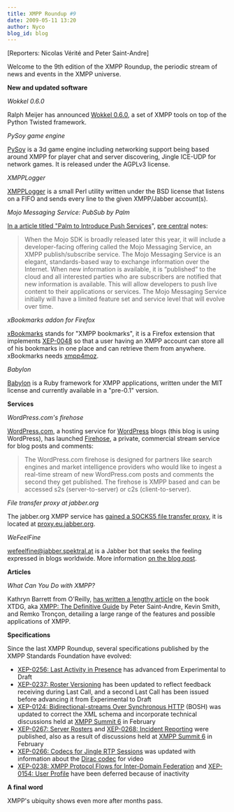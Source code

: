 ```yaml
---
title: XMPP Roundup #9
date: 2009-05-11 13:20
author: Nyco
blog_id: blog
---
```


[Reporters: Nicolas Vérité and Peter Saint-Andre]

Welcome to the 9th edition of the XMPP Roundup, the periodic stream of news and events in the XMPP universe.

**New and updated software**

*Wokkel 0.6.0*

Ralph Meijer has announced [Wokkel 0.6.0](http://wokkel.ik.nu/), a set of XMPP tools on top of the Python Twisted framework.

*PySoy game engine*

[PySoy](http://www.pysoy.org/ "http://www.pysoy.org") is a 3d game engine including networking support being based around XMPP for player chat and server discovering, Jingle ICE-UDP for network games. It is released under the AGPLv3 license.

*XMPPLogger*

[XMPPLogger](http://www.ahzf.de/itstuff/XMPPLogger/) is a small Perl utility written under the BSD license that listens on a FIFO and sends every line to the given XMPP/Jabber account(s).

*Mojo Messaging Service: PubSub by Palm*

[In a article titled "Palm to Introduce Push Services](http://www.precentral.net/palm-introduce-push-services)", [pre central](http://www.precentral.net/) notes:

> When the Mojo SDK is broadly released later this year, it will 
> include a developer-facing offering called the Mojo Messaging Service, 
> an XMPP publish/subscribe service. The Mojo Messaging Service is an
> elegant, standards-based way to exchange information over the 
> Internet. When new information is available, it is “published” to the 
> cloud and all interested parties who are subscribers are notified that 
> new information is available. This will allow developers to push live 
> content to their applications or services. The Mojo Messaging Service 
> initially will have a limited feature set and service level that will 
> evolve over time.

*xBookmarks addon for Firefox*

[xBookmarks](https://addons.mozilla.org/en-US/firefox/addon/9970) stands for "XMPP bookmarks", it is a Firefox extension that implements [XEP-0048](http://xmpp.org/extensions/xep-0048.html) so that a user having an XMPP account can store all of his bookmarks in one place and can retrieve them from anywhere. xBookmarks needs [xmpp4moz](https://addons.mozilla.org/en-US/firefox/addon/3632).

*Babylon*

[Babylon](http://babylon.rubyforge.org/README_rdoc.html) is a Ruby framework for XMPP applications, written under the MIT license and currently available in a "pre-0.1" version.

**Services**

*WordPress.com's firehose*

[WordPress.com](http://wordpress.com/), a hosting service for [WordPress](http://wordpress.org) blogs (this blog is using WordPress), has launched [Firehose](http://en.wordpress.com/firehose/), a private, commercial stream service for blog posts and comments:

> The WordPress.com firehose is designed for partners like search 
> engines and market intelligence providers who would like to ingest a 
> real-time stream of new WordPress.com posts and comments the second 
> they get published. The firehose is XMPP based and can be accessed s2s 
> (server-to-server) or c2s (client-to-server).

*File transfer proxy at jabber.org*

The jabber.org XMPP service has [gained a SOCKS5 file transfer proxy](http://www.jabber.org/index.php/2009/05/new-file-transfer-proxy/), it is located at [proxy.eu.jabber.org](xmpp:proxy.eu.jabber.org).

*WeFeelFine*

[wefeelfine@jabber.spektral.at](xmpp:wefeelfine@jabber.spektral.at) is a Jabber bot that seeks the feeling expressed in blogs worldwide. More information [on the blog post](http://blog.disktree.net/?p=84).

**Articles**

*What Can You Do with XMPP?*

Kathryn Barrett from O'Reilly, [has written a lengthy article](http://fyi.oreilly.com/2009/05/what-can-you-do-with-xmpp.html) on the book XTDG, aka [XMPP: The Definitive Guide](http://oreilly.com/catalog/9780596521264/) by Peter Saint-Andre, Kevin Smith, and Remko Tronçon, detailing a large range of the features and possible applications of XMPP.

**Specifications**

Since the last XMPP Roundup, several specifications published by the XMPP Standards Foundation have evolved:

-   [XEP-0256: Last Activity in Presence](http://xmpp.org/extensions/xep-0256.html) has advanced from Experimental to Draft
-   [XEP-0237: Roster Versioning](http://xmpp.org/extensions/xep-0237.html) has been updated to reflect feedback receiving during Last Call, and a second Last Call has been issued before advancing it from Experimental to
    Draft
-   [XEP-0124: Bidirectional-streams Over Synchronous HTTP](http://xmpp.org/extensions/xep-0124.html) (BOSH) was updated to correct the XML schema and incorporate technical discussions held at [XMPP Summit 6](http://xmpp.org/summit/summit6.shtml) in February
-   [XEP-0267: Server Rosters](http://xmpp.org/extensions/xep-0267.html) and [XEP-0268: Incident Reporting](http://xmpp.org/extensions/xep-0268.html) were published, also as a result of discussions held at [XMPP Summit 6](http://xmpp.org/summit/summit6.shtml) in February
-   [XEP-0266: Codecs for Jingle RTP Sessions](http://xmpp.org/extensions/xep-0266.html) was updated with information about the [Dirac codec](http://diracvideo.org/) for video
-   [XEP-0238: XMPP Protocol Flows for Inter-Domain Federation](http://xmpp.org/extensions/xep-0238.html) and [XEP-0154: User Profile](http://xmpp.org/extensions/xep-0154.html) have been deferred because of inactivity

**A final word**

XMPP's ubiquity shows even more after months pass.
